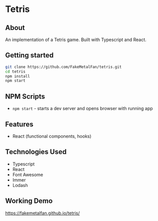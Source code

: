 # Tetris

## About

An implementation of a Tetris game. Built with Typescript and React.

## Getting started

```bash
git clone https://github.com/FakeMetalFan/tetris.git
cd tetris
npm install
npm start
```

## NPM Scripts

- `npm start` - starts a dev server and opens browser with running app

## Features

- React (functional components, hooks)

## Technologies Used

- Typescript
- React
- Font Awesome
- Immer
- Lodash

## Working Demo

https://fakemetalfan.github.io/tetris/
